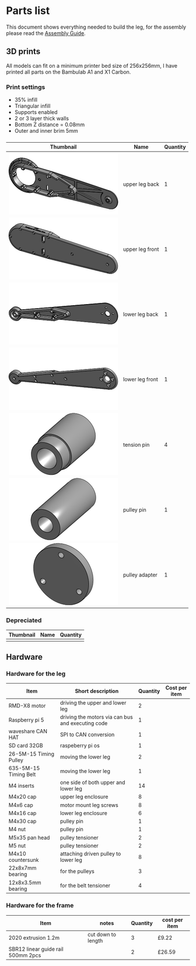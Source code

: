 # Parts list
This document shows everything needed to build the leg, for the assembly please read the [Assembly Guide](https://github.com/Faizanfaiz/UWE-Mechatronics/tree/main/Assembly#assembly). 
## 3D prints
All models can fit on a minimum printer bed size of 256x256mm, I have printed all parts on the Bambulab A1 and X1 Carbon.
### Print settings
- 35% infill
- Triangular infill
- Supports enabled
- 2 or 3 layer thick walls
- Bottom Z distance = 0.08mm
- Outer and inner brim 5mm

### 
| Thumbnail | Name | Quantity |
|-----------|------|----------|
| ![upper leg back](https://github.com/Faizanfaiz/UWE-Mechatronics/blob/6d6569ffbb95e3de721a3b56549ab19d14414a4b/Parts/Images/upper%20leg%20back.png ) | upper leg back | 1 |
| ![upper leg front](https://github.com/Faizanfaiz/UWE-Mechatronics/blob/9581c058c3cca033a6c26cb5bb743ea82579aa64/Parts/Images/upper%20leg%20front.png) | upper leg front | 1 |
| ![lower leg back](https://github.com/Faizanfaiz/UWE-Mechatronics/blob/9581c058c3cca033a6c26cb5bb743ea82579aa64/Parts/Images/lower%20leg%20back.png) | lower leg back | 1 |
| ![lower leg front](https://github.com/Faizanfaiz/UWE-Mechatronics/blob/9581c058c3cca033a6c26cb5bb743ea82579aa64/Parts/Images/lower%20leg%20front.png) | lower leg front | 1 |
| ![tension pin](https://github.com/Faizanfaiz/UWE-Mechatronics/blob/9581c058c3cca033a6c26cb5bb743ea82579aa64/Parts/Images/tension%20pin.png) | tension pin | 4 |
| ![pulley pin](https://github.com/Faizanfaiz/UWE-Mechatronics/blob/9581c058c3cca033a6c26cb5bb743ea82579aa64/Parts/Images/pulley%20pin.png) | pulley pin | 1 |
| ![pulley adapter](https://github.com/Faizanfaiz/UWE-Mechatronics/blob/9581c058c3cca033a6c26cb5bb743ea82579aa64/Parts/Images/pulley%20adapter.png) | pulley adapter | 1 |

### Depreciated
| Thumbnail | Name | Quantity |
|-----------|------|----------|
|  | | | |

## Hardware
### Hardware for the leg
|  Item   |       Short description      |    Quantity       | Cost per item |
|---------|----------------------|-------------------|---------------|
| RMD-X8 motor | driving the upper and lower leg | 2 |
| Raspberry pi 5 | driving the motors via can bus and executing code | 1 |
| waveshare CAN HAT | SPI to CAN conversion | 1 |
| SD card 32GB | raspeberry pi os | 1 |
| 26-5M-15 Timing Pulley | moving the lower leg | 2 |
| 635-5M-15 Timing Belt | moving the lower leg  | 1 |
| M4 inserts | one side of both upper and lower leg | 14 |
| M4x20 cap | upper leg enclosure 	   | 8 |
| M4x6 cap | motor mount leg screws | 8 |
| M4x16 cap | lower leg enclosure	    | 6 |
| M4x30 cap | pulley pin 					   | 1 |
| M4 nut | pulley pin 							  | 1 |
| M5x35 pan head| pulley tensioner	   | 2 |
| M5 nut | pulley tensioner 				  | 2 |
| M4x10 countersunk| attaching driven pulley to lower leg| 8 |
| 22x8x7mm bearing | for the pulleys | 3 |
| 12x8x3.5mm bearing | for the belt tensioner | 4 |
### Hardware for the frame
| Item | notes | Quantity | cost per item|
|------|-------|----------|------|
| 2020 extrusion 1.2m | cut down to length | 3 | £9.22 |
| SBR12 linear guide rail 500mm 2pcs| | 2 | £26.59 |
